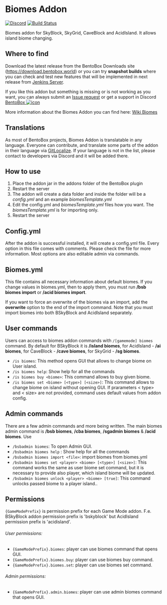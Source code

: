 # Biomes Addon
[![Discord](https://img.shields.io/discord/272499714048524288.svg?logo=discord)](https://discord.bentobox.world)
[![Build Status](https://ci.codemc.org/buildStatus/icon?job=BentoBoxWorld/Biomes)](https://ci.codemc.org/job/BentoBoxWorld/job/Biomes/)

Biomes addon for SkyBlock, SkyGrid, CaveBlock and AcidIsland. It allows island biome changing.

## Where to find

Download the latest release from the BentoBox Downloads site (https://download.bentobox.world) or 
you can try **snapshot builds** where you can check and test new features that will be implemented in next release from [Jenkins Server](https://ci.bentobox.world/Biomes/lastStableBuild/).

If you like this addon but something is missing or is not working as you want, you can always submit an [Issue request](https://github.com/BentoBoxWorld/Biomes/issues) or get a support in Discord [BentoBox ![icon](https://avatars2.githubusercontent.com/u/41555324?s=15&v=4)](https://discord.gg/JgWKvR)

More information about the Biomes Addon you can find here: [Wiki Biomes](https://docs.bentobox.world/en/latest/addons/Biomes/)

## Translations

As most of BentoBox projects, Biomes Addon is translatable in any language. Everyone can contribute, and translate some parts of the addon in their language via [GitLocalize](https://gitlocalize.com/repo/2894).
If your language is not in the list, please contact to developers via Discord and it will be added there.

## How to use

1. Place the addon jar in the addons folder of the BentoBox plugin
2. Restart the server
3. The addon will create a data folder and inside the folder will be a *config.yml* and an example *biomesTemplate.yml*
4. Edit the config.yml and *biomesTemplate.yml* files how you want. The *biomesTemplate.yml* is for importing only.
5. Restart the server

## Config.yml

After the addon is successful installed, it will create a config.yml file. Every option in this file comes with comments.
Please check the file for more information.
Most options are also editable admin via commands.

## Biomes.yml

This file contains all necessary information about default biomes. 
If you change values in biomes.yml, then to apply them, you must run **/bsb biomes import** or **/acid biomes import**.

If you want to force an overwrite of the biomes via an import, add the **overwrite** option to the end of the import command.
Note that you must import biomes into both BSkyBlock and AcidIsland separately.

## User commands

Users can access to biomes addon commands with `/[gamemode] biomes` command. By default for BSkyBlock it is **/island biomes**, for AcidIsland - **/ai biomes**, for CaveBlock - **/cave biomes**, for SkyGrid - **/sg biomes**.

* `/is biomes`: This method opens GUI that allows to change biome on User island.
* `/is biomes help`: Show help for all the commands
* `/is biomes buy <biome>`: This command allows to buy given biome.
* `/is biomes set <biome> [<type>] [<size>]`: This command allows to change biome on island without opening GUI. If prarameters < type> and < size> are not provided, command uses default values from addon config.

## Admin commands

There are a few admin commands and more being written. The main biomes admin command is **/bsb biomes**, **/cba biomes**, **/sgadmin biomes** & **/acid biomes**. Use 

* `/bsbadmin biomes`: To open Admin GUI. 
* `/bsbadmin biomes help` : Show help for all the commands
* `/bsbadmin biomes import <file>`: import biomes from biomes.yml
* `/bsbadmin biomes set <player> <biome> [<type>] [<size>]`: This command works the same as user biome set command, but it is necessary to provide also player, which island biome will be updated.
* `/bsbadmin biomes unlock <player> <biome> [true]`: This command unlocks passed biome to a player island..

## Permissions

`{GameModePrefix}` is permission prefix for each Game Mode addon. F.e. BSkyBlock addon permission prefix is 'bskyblock' but AcidIsland permission prefix is 'acidisland'.

###### User permissions:
- `{GameModePrefix}.biomes`: player can use biomes command that opens GUI.
- `{GameModePrefix}.biomes.buy`: player can use biomes buy command.
- `{GameModePrefix}.biomes.set`: player can use biomes set command.

###### Admin permissions:
- `{GameModePrefix}.admin.biomes`: player can use admin biomes command that opens GUI.
